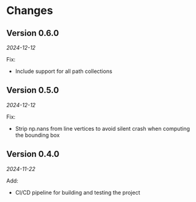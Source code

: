 # Changes

## Version 0.6.0

_2024-12-12_

Fix:

- Include support for all path collections

## Version 0.5.0

_2024-12-12_

Fix:

- Strip np.nans from line vertices to avoid silent crash when computing the bounding box

## Version 0.4.0

_2024-11-22_

Add:

- CI/CD pipeline for building and testing the project
